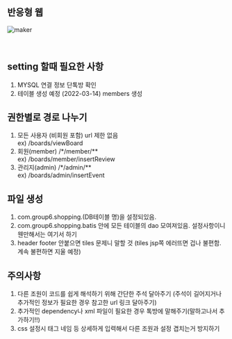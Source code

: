
## 반응형 웹
![maker](https://user-images.githubusercontent.com/90809459/163808298-e6830274-af96-4d75-b9ee-95b13755d030.gif)

<br>

## setting 할때 필요한 사항

1. MYSQL 연결 정보 단톡방 확인<br>
2. 테이블 생성 예정 (2022-03-14) members 생성

## 권한별로 경로 나누기

1. 모든 사용자 (비회원 포함) url 제한 없음 <br>
ex) /boards/viewBoard
2. 회원(member) /*/member/** <br>
ex) /boards/member/insertReview
3. 관리지(admin) /*/admin/** <br>
ex) /boards/admin/insertEvent

<h2>파일 생성</h2>

1. com.group6.shopping.(DB테이블 명)을 설정되있음. <br>
2. com.group6.shopping.batis 안에 모든 테이블의 dao 모여져있음. 설정사항이니 웬만해서는 여기서 하기<br>
3. header footer 안붙으면 tiles 문제니 말할 것 (tiles jsp쪽 에러뜨면 겁나 불편함. 계속 불편하면 지울 예정)<br>

## 주의사항

1. 다른 조원이 코드를 쉽게 해석하기 위해 간단한 주석 달아주기 (주석이 길어지거나 추가적인 정보가 필요한 경우 참고한 url 링크 달아주기)
2. 추가적인 dependency나 xml 파일이 필요한 경우 톡방에 말해주기(말하고나서 추가하기!!)
3. css 설정시 태그 네임 등 상세하게 입력해서 다른 조원과 설정 겹치는거 방지하기
